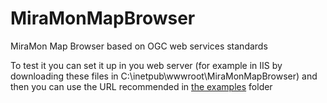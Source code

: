 # MiraMonMapBrowser
MiraMon Map Browser based on OGC web services standards

To test it you can set it up in you web server (for example in IIS by downloading these files in C:\inetpub\wwwroot\MiraMonMapBrowser) and then you can use the URL recommended in [the examples](src/examples) folder

